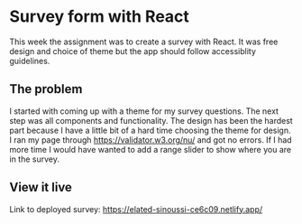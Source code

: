 # Survey form with React

This week the assignment was to create a survey with React. It was free design and choice of theme but the app should follow accessiblity guidelines. 

## The problem

I started with coming up with a theme for my survey questions. The next step was all components and functionality. The design has been the hardest part because I have a little bit of a hard time choosing the theme for design. I ran my page through https://validator.w3.org/nu/ and got no errors. If I had more time I would have wanted to add a range slider to show where you are in the survey. 

## View it live

Link to deployed survey: https://elated-sinoussi-ce6c09.netlify.app/
